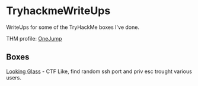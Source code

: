 # TryhackmeWriteUps
WriteUps for some of the TryHackMe boxes I've done.

THM profile: [OneJump](https://tryhackme.com/p/OneJump)

## Boxes
[Looking Glass](/LookingGlass/writeup.md) - CTF Like, find random ssh port and priv esc trought various users.

